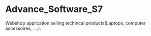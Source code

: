# Advance_Software_S7
Webshop application selling techincal products(Laptops, computer accessoires, ....).
